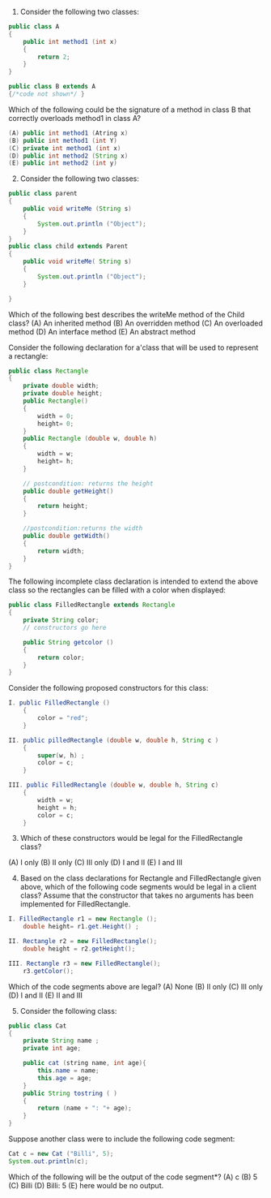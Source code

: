 1. Consider the following two classes:

```java
public class A 
{
    public int method1 (int x) 
    {
        return 2; 
    }
}

public class B extends A 
{/*code not shown*/ }
```

Which of the following could be the signature of a method in class B that correctly overloads method1 in class A?

```java
(A) public int method1 (Atring x) 
(B) public int method1 (int Y) 
(C) private int method1 (int x) 
(D) public int method2 (String x) 
(E) public int method2 (int y) 
```

2. Consider the following two classes: 

```java
public class parent 
{
    public void writeMe (String s) 
    {
        System.out.println ("Object"); 
    }
}
public class child extends Parent 
{
    public void writeMe( String s)
    {
        System.out.println ("Object"); 
    } 

}
```

Which of the following best describes the writeMe method of the Child class? 
(A) An inherited method 
(B) An overridden method 
(C) An overloaded method 
(D) An interface method 
(E) An abstract method 

Consider the following declaration for a'class that will be used to represent a rectangle:

```java
public class Rectangle 
{
    private double width;
    private double height; 
    public Rectangle() 
    {
        width = 0;
        height= 0; 
    }
    public Rectangle (double w, double h) 
    {
        width = w; 
        height= h; 
    }

    // postcondition: returns the height 
    public double getHeight()
    {
        return height; 
    } 

    //postcondition:returns the width 
    public double getWidth() 
    {
        return width; 
    }
}
```

The following incomplete class declaration is intended to extend the above class so the rectangles can be filled with a color when displayed: 

```java
public class FilledRectangle extends Rectangle 
{
    private String color; 
    // constructors go here 

    public String getcolor () 
    {
        return color; 
    }
}
```

Consider the following proposed constructors for this class: 

```java
I. public FilledRectangle ()
    {
        color = "red";         
    } 

II. public pilledRectangle (double w, double h, String c )
    {
        super(w, h) ;
        color = c; 
    }

III. public FilledRectangle (double w, double h, String c)
    {
        width = w; 
        height = h; 
        color = c;
    } 
```

3. Which of these constructors would be legal for the FilledRectangle class? 

(A) I only 
(B) II only 
(C) III only 
(D) I and II
(E) I and III 

4. Based on the class declarations for Rectangle and FilledRectangle given above, which of the following code segments would be legal in a client class? Assume that the constructor that takes no arguments has been implemented for FilledRectangle. 

```java
I. FilledRectangle r1 = new Rectangle ();
    double height= r1.get.Height() ;

II. Rectangle r2 = new FilledRectangle();
    double height = r2.getHeight(); 

III. Rectangle r3 = new FilledRectangle();
    r3.getColor(); 
```

Which of the code segments above are legal? 
(A) None
(B) II only 
(C) III only
(D) I and II 
(E) II and III 

5. Consider the following class: 

```java
public class Cat
{
    private String name ;
    private int age;

    public cat (string name, int age){ 
        this.name = name; 
        this.age = age;
    }
    public String tostring ( ) 
    {
        return (name + ": "+ age);
    }  
} 
```

Suppose another class were to include the following code segment: 

```java
Cat c = new Cat ("Billi", 5);
System.out.println(c); 
```

Which of the following will be the output of the code segment*? 
(A) c
(B) 5  
(C) Billi 
(D) Billi: 5 
(E) here wouId be no output. 